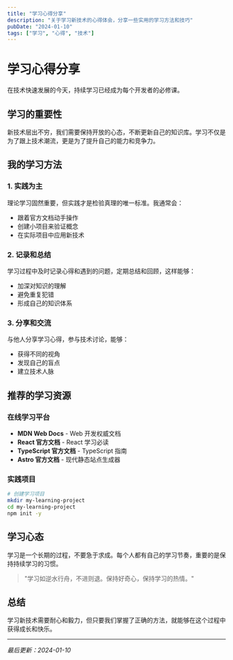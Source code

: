 ```yaml
---
title: "学习心得分享"
description: "关于学习新技术的心得体会，分享一些实用的学习方法和技巧"
pubDate: "2024-01-10"
tags: ["学习", "心得", "技术"]
---
```


# 学习心得分享

在技术快速发展的今天，持续学习已经成为每个开发者的必修课。

## 学习的重要性

新技术层出不穷，我们需要保持开放的心态，不断更新自己的知识库。学习不仅是为了跟上技术潮流，更是为了提升自己的能力和竞争力。

## 我的学习方法

### 1. 实践为主

理论学习固然重要，但实践才是检验真理的唯一标准。我通常会：

- 跟着官方文档动手操作
- 创建小项目来验证概念
- 在实际项目中应用新技术

### 2. 记录和总结

学习过程中及时记录心得和遇到的问题，定期总结和回顾，这样能够：

- 加深对知识的理解
- 避免重复犯错
- 形成自己的知识体系

### 3. 分享和交流

与他人分享学习心得，参与技术讨论，能够：

- 获得不同的视角
- 发现自己的盲点
- 建立技术人脉

## 推荐的学习资源

### 在线学习平台

- **MDN Web Docs** - Web 开发权威文档
- **React 官方文档** - React 学习必读
- **TypeScript 官方文档** - TypeScript 指南
- **Astro 官方文档** - 现代静态站点生成器

### 实践项目

```bash
# 创建学习项目
mkdir my-learning-project
cd my-learning-project
npm init -y
```

## 学习心态

学习是一个长期的过程，不要急于求成。每个人都有自己的学习节奏，重要的是保持持续学习的习惯。

> "学习如逆水行舟，不进则退。保持好奇心，保持学习的热情。"

## 总结

学习新技术需要耐心和毅力，但只要我们掌握了正确的方法，就能够在这个过程中获得成长和快乐。

---

*最后更新：2024-01-10* 